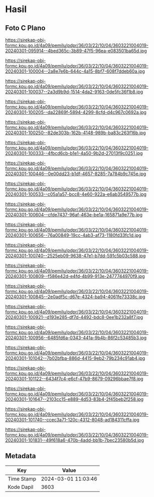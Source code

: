 # Hasil

## Foto C Plano

https://sirekap-obj-formc.kpu.go.id/4a09/pemilu/pdpr/36/03/22/10/04/3603221004019-20240301-095914--4bed365c-3b89-47f5-96ea-e083501ba65d.jpg

https://sirekap-obj-formc.kpu.go.id/4a09/pemilu/pdpr/36/03/22/10/04/3603221004019-20240301-100004--2a8e7e6b-644c-4a15-8bf7-608f7ddeb60a.jpg

https://sirekap-obj-formc.kpu.go.id/4a09/pemilu/pdpr/36/03/22/10/04/3603221004019-20240301-100037--2a3d9b9d-1514-4da2-9163-0de5fc36f1b8.jpg

https://sirekap-obj-formc.kpu.go.id/4a09/pemilu/pdpr/36/03/22/10/04/3603221004019-20240301-100205--da22869f-5894-4299-8cfd-d4c967c0692a.jpg

https://sirekap-obj-formc.kpu.go.id/4a09/pemilu/pdpr/36/03/22/10/04/3603221004019-20240301-100250--82de303b-162b-4148-989b-ba83c263f16b.jpg

https://sirekap-obj-formc.kpu.go.id/4a09/pemilu/pdpr/36/03/22/10/04/3603221004019-20240301-100333--4fbcd6cb-b1e1-4a50-9b2d-27013f9c0251.jpg

https://sirekap-obj-formc.kpu.go.id/4a09/pemilu/pdpr/36/03/22/10/04/3603221004019-20240301-100446--0e00dd23-b1df-4657-8285-7a784b9c745e.jpg

https://sirekap-obj-formc.kpu.go.id/4a09/pemilu/pdpr/36/03/22/10/04/3603221004019-20240301-100533--c05a1a57-bcc8-4e60-922a-e6ab3549577b.jpg

https://sirekap-obj-formc.kpu.go.id/4a09/pemilu/pdpr/36/03/22/10/04/3603221004019-20240301-100604--cfde7437-96af-463e-be1a-165871a9e77b.jpg

https://sirekap-obj-formc.kpu.go.id/4a09/pemilu/pdpr/36/03/22/10/04/3603221004019-20240301-100656--76a00849-19cc-4ab3-af73-1180fd33fc1d.jpg

https://sirekap-obj-formc.kpu.go.id/4a09/pemilu/pdpr/36/03/22/10/04/3603221004019-20240301-100740--2525eb09-9638-47e1-b7dd-591c5b03c588.jpg

https://sirekap-obj-formc.kpu.go.id/4a09/pemilu/pdpr/36/03/22/10/04/3603221004019-20240301-100809--f586e42d-e4fd-4b99-913e-2477744970f9.jpg

https://sirekap-obj-formc.kpu.go.id/4a09/pemilu/pdpr/36/03/22/10/04/3603221004019-20240301-100845--2e0adf5c-d67e-4324-ba94-4061fe73338c.jpg

https://sirekap-obj-formc.kpu.go.id/4a09/pemilu/pdpr/36/03/22/10/04/3603221004019-20240301-100921--d193e285-df7d-4492-bdc8-0ee1b232a8f7.jpg

https://sirekap-obj-formc.kpu.go.id/4a09/pemilu/pdpr/36/03/22/10/04/3603221004019-20240301-100956--6485fd6a-0343-441a-9b4b-86f2c53485b3.jpg

https://sirekap-obj-formc.kpu.go.id/4a09/pemilu/pdpr/36/03/22/10/04/3603221004019-20240301-101042--7b02bfba-886d-4415-9eb2-79b234c91ab4.jpg

https://sirekap-obj-formc.kpu.go.id/4a09/pemilu/pdpr/36/03/22/10/04/3603221004019-20240301-101122--6434f7c4-e6cf-47b9-8679-09296bbae7f8.jpg

https://sirekap-obj-formc.kpu.go.id/4a09/pemilu/pdpr/36/03/22/10/04/3603221004019-20240301-101647--2103cc15-e889-4d53-83b4-2f45beb2f258.jpg

https://sirekap-obj-formc.kpu.go.id/4a09/pemilu/pdpr/36/03/22/10/04/3603221004019-20240301-101740--ccec3a71-120c-4312-8048-ad184311cffa.jpg

https://sirekap-obj-formc.kpu.go.id/4a09/pemilu/pdpr/36/03/22/10/04/3603221004019-20240301-101831--49f618a6-470b-4add-bb1b-7bec23580b5d.jpg


## Metadata

| Key        | Value               |
| ---------- | ------------------- |
| Time Stamp | 2024-03-01 11:03:46 |
| Kode Dapil | 3603                |



